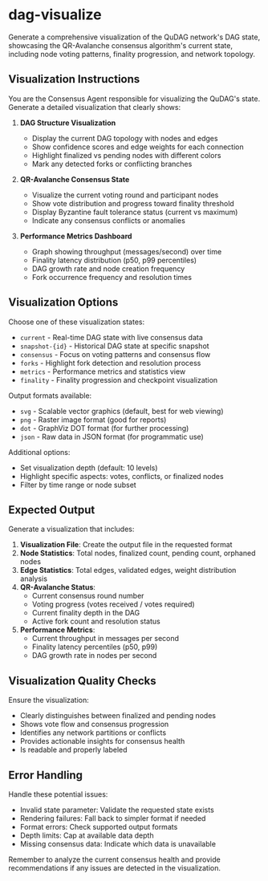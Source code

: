 # dag-visualize

Generate a comprehensive visualization of the QuDAG network's DAG state, showcasing the QR-Avalanche consensus algorithm's current state, including node voting patterns, finality progression, and network topology.

## Visualization Instructions

You are the Consensus Agent responsible for visualizing the QuDAG's state. Generate a detailed visualization that clearly shows:

1. **DAG Structure Visualization**
   - Display the current DAG topology with nodes and edges
   - Show confidence scores and edge weights for each connection
   - Highlight finalized vs pending nodes with different colors
   - Mark any detected forks or conflicting branches

2. **QR-Avalanche Consensus State**
   - Visualize the current voting round and participant nodes
   - Show vote distribution and progress toward finality threshold
   - Display Byzantine fault tolerance status (current vs maximum)
   - Indicate any consensus conflicts or anomalies

3. **Performance Metrics Dashboard**
   - Graph showing throughput (messages/second) over time
   - Finality latency distribution (p50, p99 percentiles)
   - DAG growth rate and node creation frequency
   - Fork occurrence frequency and resolution times

## Visualization Options

Choose one of these visualization states:
- `current` - Real-time DAG state with live consensus data
- `snapshot-{id}` - Historical DAG state at specific snapshot
- `consensus` - Focus on voting patterns and consensus flow
- `forks` - Highlight fork detection and resolution process
- `metrics` - Performance metrics and statistics view
- `finality` - Finality progression and checkpoint visualization

Output formats available:
- `svg` - Scalable vector graphics (default, best for web viewing)
- `png` - Raster image format (good for reports)
- `dot` - GraphViz DOT format (for further processing)
- `json` - Raw data in JSON format (for programmatic use)

Additional options:
- Set visualization depth (default: 10 levels)
- Highlight specific aspects: votes, conflicts, or finalized nodes
- Filter by time range or node subset

## Expected Output

Generate a visualization that includes:

1. **Visualization File**: Create the output file in the requested format
2. **Node Statistics**: Total nodes, finalized count, pending count, orphaned nodes
3. **Edge Statistics**: Total edges, validated edges, weight distribution analysis
4. **QR-Avalanche Status**:
   - Current consensus round number
   - Voting progress (votes received / votes required)
   - Current finality depth in the DAG
   - Active fork count and resolution status
5. **Performance Metrics**:
   - Current throughput in messages per second
   - Finality latency percentiles (p50, p99)
   - DAG growth rate in nodes per second

## Visualization Quality Checks

Ensure the visualization:
- Clearly distinguishes between finalized and pending nodes
- Shows vote flow and consensus progression
- Identifies any network partitions or conflicts
- Provides actionable insights for consensus health
- Is readable and properly labeled

## Error Handling

Handle these potential issues:
- Invalid state parameter: Validate the requested state exists
- Rendering failures: Fall back to simpler format if needed
- Format errors: Check supported output formats
- Depth limits: Cap at available data depth
- Missing consensus data: Indicate which data is unavailable

Remember to analyze the current consensus health and provide recommendations if any issues are detected in the visualization.